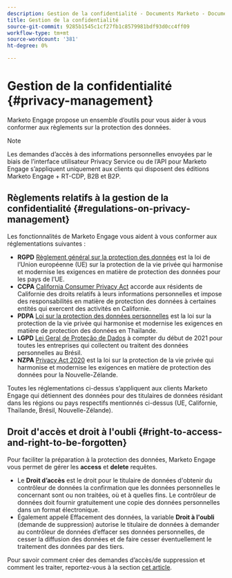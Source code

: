 ```yaml
---
description: Gestion de la confidentialité - Documents Marketo - Documentation du produit
title: Gestion de la confidentialité
source-git-commit: 9285b1545c1cf27fb1c8579981bdf93d0cc4ff09
workflow-type: tm+mt
source-wordcount: '381'
ht-degree: 0%

---
```


# Gestion de la confidentialité {#privacy-management}

Marketo Engage propose un ensemble d’outils pour vous aider à vous conformer aux règlements sur la protection des données.

>[!NOTE]
>
>Les demandes d’accès à des informations personnelles envoyées par le biais de l’interface utilisateur Privacy Service ou de l’API pour Marketo Engage s’appliquent uniquement aux clients qui disposent des éditions Marketo Engage + RT-CDP, B2B et B2P.

## Règlements relatifs à la gestion de la confidentialité {#regulations-on-privacy-management}

Les fonctionnalités de Marketo Engage vous aident à vous conformer aux réglementations suivantes :

* **RGPD** [Règlement général sur la protection des données](https://ec.europa.eu/info/law/law-topic/data-protection/reform/what-does-general-data-protection-regulation-gdpr-govern_en) est la loi de l’Union européenne (UE) sur la protection de la vie privée qui harmonise et modernise les exigences en matière de protection des données pour les pays de l’UE.
* **CCPA** [California Consumer Privacy Act](https://leginfo.legislature.ca.gov/faces/codes_displayText.xhtml?lawCode=CIV&amp;division=3.&amp;title=1.81.5.&amp;part=4.&amp;chapter=&amp;article=) accorde aux résidents de Californie des droits relatifs à leurs informations personnelles et impose des responsabilités en matière de protection des données à certaines entités qui exercent des activités en Californie.
* **PDPA** [Loi sur la protection des données personnelles](https://secureprivacy.ai/thailand-pdpa-summary-what-businesses-need-to-know/) est la loi sur la protection de la vie privée qui harmonise et modernise les exigences en matière de protection des données en Thaïlande.
* **LGPD** [Lei Geral de Proteção de Dados](https://iapp.org/media/pdf/resource_center/Brazilian_General_Data_Protection_Law.pdf) à compter du début de 2021 pour toutes les entreprises qui collectent ou traitent des données personnelles au Brésil.
* **NZPA** [Privacy Act 2020](https://www.privacy.org.nz/privacy-act-2020/privacy-act-2020/) est la loi sur la protection de la vie privée qui harmonise et modernise les exigences en matière de protection des données pour la Nouvelle-Zélande.

Toutes les réglementations ci-dessus s’appliquent aux clients Marketo Engage qui détiennent des données pour des titulaires de données résidant dans les régions ou pays respectifs mentionnés ci-dessus (UE, Californie, Thaïlande, Brésil, Nouvelle-Zélande).

## Droit d&#39;accès et droit à l&#39;oubli {#right-to-access-and-right-to-be-forgotten}

Pour faciliter la préparation à la protection des données, Marketo Engage vous permet de gérer les **access** et **delete** requêtes.

* Le **Droit d’accès** est le droit pour le titulaire de données d&#39;obtenir du contrôleur de données la confirmation que les données personnelles le concernant sont ou non traitées, où et à quelles fins. Le contrôleur de données doit fournir gratuitement une copie des données personnelles dans un format électronique.
* Également appelé Effacement des données, la variable **Droit à l&#39;oubli** (demande de suppression) autorise le titulaire de données à demander au contrôleur de données d’effacer ses données personnelles, de cesser la diffusion des données et de faire cesser éventuellement le traitement des données par des tiers.

Pour savoir comment créer des demandes d’accès/de suppression et comment les traiter, reportez-vous à la section [cet article](/help/marketo/product-docs/core-marketo-concepts/miscellaneous/privacy-requests.md).
